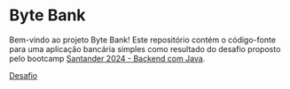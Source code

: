 # Byte Bank

Bem-vindo ao projeto Byte Bank! Este repositório contém o código-fonte para uma aplicação bancária simples como resultado do desafio proposto pelo bootcamp [Santander 2024 - Backend com Java](https://web.dio.me/track/santander-2024-backend-com-java).

[Desafio](https://github.com/digitalinnovationone/trilha-java-basico/tree/main/desafios/sintaxe)